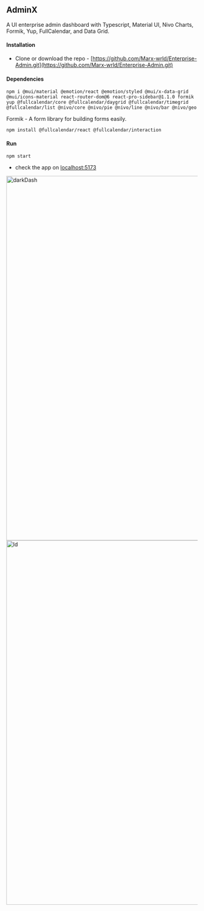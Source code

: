 ## AdminX

A UI enterprise admin dashboard with Typescript, Material UI, Nivo Charts, Formik, Yup, FullCalendar, and Data Grid.

#### Installation
- Clone or download the repo - [https://github.com/Marx-wrld/Enterprise-Admin.git](https://github.com/Marx-wrld/Enterprise-Admin.git)

#### Dependencies
```  
npm i @mui/material @emotion/react @emotion/styled @mui/x-data-grid @mui/icons-material react-router-dom@6 react-pro-sidebar@1.1.0 formik yup @fullcalendar/core @fullcalendar/daygrid @fullcalendar/timegrid @fullcalendar/list @nivo/core @nivo/pie @nivo/line @nivo/bar @nivo/geo
```

Formik - A form library for building forms easily.

```
npm install @fullcalendar/react @fullcalendar/interaction
```

#### Run
```
npm start
```
- check the app on [localhost:5173](localhost:5173)
<img width="960" alt="darkDash" src="https://github.com/Marx-wrld/Enterprise-Admin/assets/105711066/68ed1e2d-6d47-483a-9db1-0cc9477c63f4">

<img width="960" alt="ld" src="https://github.com/Marx-wrld/Enterprise-Admin/assets/105711066/feb04bb6-25e3-4a53-92e5-18aa59f4999b">
